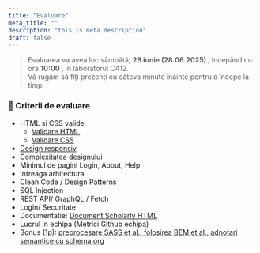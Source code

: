 ```yaml
---
title: "Evaluare"
meta_title: ""
description: "this is meta description"
draft: false
---
```


> Evaluarea va avea loc sâmbătă, <b> 28 iunie (28.06.2025) </b>, începând cu ora <b> 10:00 </b>, în laboratorul C412.
<br/>Vă rugăm să fiți prezenți cu câteva minute înainte pentru a începe la timp.

### 🎯 Criterii de evaluare
- HTML si CSS valide 
    -  <a href="https://validator.w3.org/#validate_by_input" target="_blank">Validare HTML</a>
    -  <a href="https://jigsaw.w3.org/css-validator/#validate_by_input" target="_blank">Validare CSS</a>
- <a href="/laboratoare/laborator-3" target="_blank"> Design responsiv </a>
- Complexitatea designului 
- Minimul de pagini  Login, About, Help 
- Intreaga arhitectura 
- Clean Code / Design Patterns
- SQL Injection	
- REST API/ GraphQL / Fetch	
- Login/ Securitate 
- Documentatie: <a href="https://w3c.github.io/scholarly-html/" target="_blank"> Document Scholarly HTML </a> 
- Lucrul in echipa (Metrici Github echipa) 
- Bonus (1p): <a href="/laboratoare/laborator-4" target="_blank">preprocesare SASS et al., folosirea BEM et al., adnotari semantice cu schema.org </a>